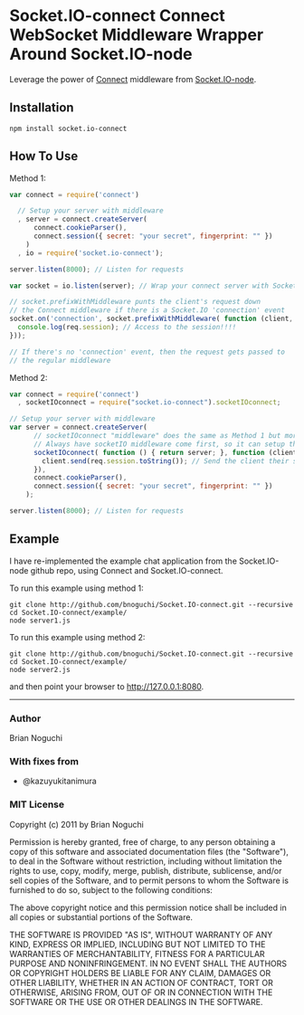 Socket.IO-connect Connect WebSocket Middleware Wrapper Around Socket.IO-node
============================================================================
Leverage the power of [Connect](http://github.com/senchalabs/Connect) middleware from [Socket.IO-node](http://github.com/LearnBoost/Socket.IO-node).

## Installation
    npm install socket.io-connect

## How To Use
Method 1:

```javascript
var connect = require('connect')

  // Setup your server with middleware
  , server = connect.createServer(
      connect.cookieParser(),
      connect.session({ secret: "your secret", fingerprint: "" })
    )
  , io = require('socket.io-connect');

server.listen(8000); // Listen for requests

var socket = io.listen(server); // Wrap your connect server with Socket.IO

// socket.prefixWithMiddleware punts the client's request down
// the Connect middleware if there is a Socket.IO 'connection' event
socket.on('connection', socket.prefixWithMiddleware( function (client, req, res) {
  console.log(req.session); // Access to the session!!!!
}));

// If there's no 'connection' event, then the request gets passed to
// the regular middleware
```

Method 2:

```javascript
var connect = require('connect')
  , socketIOconnect = require("socket.io-connect").socketIOconnect;

// Setup your server with middleware
var server = connect.createServer(
      // socketIOconnect "middleware" does the same as Method 1 but more idiomatically
      // Always have socketIO middleware come first, so it can setup the socket.IO endpoint
      socketIOconnect( function () { return server; }, function (client, req, res) {
        client.send(req.session.toString()); // Send the client their session
      }),
      connect.cookieParser(),
      connect.session({ secret: "your secret", fingerprint: "" })
    );

server.listen(8000); // Listen for requests
```

## Example
I have re-implemented the example chat application from the Socket.IO-node github repo, using Connect and Socket.IO-connect.

To run this example using method 1:

	git clone http://github.com/bnoguchi/Socket.IO-connect.git --recursive
	cd Socket.IO-connect/example/
	node server1.js

To run this example using method 2:

	git clone http://github.com/bnoguchi/Socket.IO-connect.git --recursive
	cd Socket.IO-connect/example/
	node server2.js

and then point your browser to http://127.0.0.1:8080.

---
### Author
Brian Noguchi

### With fixes from

- @kazuyukitanimura

### MIT License
Copyright (c) 2011 by Brian Noguchi

Permission is hereby granted, free of charge, to any person obtaining a copy
of this software and associated documentation files (the "Software"), to deal
in the Software without restriction, including without limitation the rights
to use, copy, modify, merge, publish, distribute, sublicense, and/or sell
copies of the Software, and to permit persons to whom the Software is
furnished to do so, subject to the following conditions:

The above copyright notice and this permission notice shall be included in
all copies or substantial portions of the Software.

THE SOFTWARE IS PROVIDED "AS IS", WITHOUT WARRANTY OF ANY KIND, EXPRESS OR
IMPLIED, INCLUDING BUT NOT LIMITED TO THE WARRANTIES OF MERCHANTABILITY,
FITNESS FOR A PARTICULAR PURPOSE AND NONINFRINGEMENT. IN NO EVENT SHALL THE
AUTHORS OR COPYRIGHT HOLDERS BE LIABLE FOR ANY CLAIM, DAMAGES OR OTHER
LIABILITY, WHETHER IN AN ACTION OF CONTRACT, TORT OR OTHERWISE, ARISING FROM,
OUT OF OR IN CONNECTION WITH THE SOFTWARE OR THE USE OR OTHER DEALINGS IN
THE SOFTWARE.

